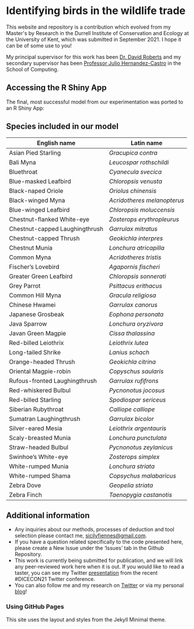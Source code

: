 # Identifying birds in the wildlife trade 
This website and repository is a contribution which evolved from my Master's by Research in the Durrell Institute of Conservation and Ecology at the University of Kent, which was submitted in September 2021. I hope it can be of some use to you! 

My principal supervisor for this work has been [Dr. David Roberts](https://www.kent.ac.uk/anthropology-conservation/people/555/roberts-david) and my secondary supervisor has been [Professor Julio Hernandez-Castro](https://www.kent.ac.uk/computing/people/3110/hernandez-castro-julio) in the School of Computing. 
 
## Accessing the R Shiny App
The final, most successful model from our experimentation was ported to an R Shiny App:

## Species included in our model

| English name         | Latin name    |
| -------------        | ------------- |
| Asian Pied Starling  | *Gracupica contra* |
| Bali Myna         | *Leucospar rothschildi*  |
| Bluethroat         | *Cyanecula svecica*   |
| Blue-masked Leafbird  | *Chloropsis venusta*  |
| Black-naped Oriole  | *Oriolus chinensis*  |
| Black-winged Myna | *Acridotheres melanopterus*  |
| Blue-winged Leafbird  | *Chloropsis moluccensis*  |
| Chestnut-flanked White-eye  | *Zosterops erythropleurus*  |
| Chestnut-capped Laughingthrush  | *Garrulax mitratus*  |
| Chestnut-capped Thrush  | *Geokichla interpres*  |
| Chestnut Munia  | *Lonchura atricapilla*  |
| Common Myna  | *Acridotheres tristis*  |
| Fischer’s Lovebird  | *Agapornis fischeri*  |
| Greater Green Leafbird  | *Chloropsis sonnerati*  |
| Grey Parrot  | *Psittacus erithacus*  |
| Common Hill Myna  | *Gracula religiosa*  |
| Chinese Hwamei  | *Garrulax canorus*  |
| Japanese Grosbeak  | *Eophona personata*  |
| Java Sparrow  | *Lonchura oryzivora*  |
| Javan Green Magpie  | *Cissa thalassina*  |
| Red-billed Leiothrix  | *Leiothrix lutea*  |
| Long-tailed Shrike  | *Lanius schach*  |
| Orange-headed Thrush  | *Geokichla citrina*  |
| Oriental Magpie-robin  | *Copyschus saularis*  |
| Rufous-fronted Laughingthrush  | *Garrulax rufifrons*  |
| Red-whiskered Bulbul  | *Pycnonotus jocosus*  |
| Red-billed Starling  | *Spodiospar sericeus*  |
| Siberian Rubythroat  | *Calliope calliope*  |
| Sumatran Laughingthrush  | *Garrulax bicolor*  |
| Silver-eared Mesia | *Leiothrix argentauris*  |
| Scaly-breasted Munia  | *Lonchura punctulata*  |
| Straw-headed Bulbul  | *Pycnonotus zeylanicus*  |
| Swinhoe’s White-eye  | *Zosterops simplex*  |
| White-rumped Munia  | *Lonchura striata*  |
| White-rumped Shama  | *Copsychus malabaricus*  |
| Zebra Dove  | *Geopelia striata*  |
| Zebra Finch  | *Taenopygia castanotis*  |

## Additional information
* Any inquiries about our methods, processes of deduction and tool selection please contact me, [sicilyfiennes@gmail.com](mailto:sicilyfiennes@gmail.com). 
* If you have a question related specifically to the code presented here, please create a New Issue under the ‘Issues’ tab in the Github Repository. 
* This work is currently being submitted for publication, and we will link any peer-reviewed work here when it is out. If you would like to read a taster, you can see my Twitter [presentation](https://twitter.com/sicilyfiennes/status/1420686034489151491) from the recent #DICECON21 Twitter conference.
* You can also follow me and my research on [Twitter](https://twitter.com/sicilyfiennes) or via my personal [blog](https://conservationsensationblog.wordpress.com/)!

### Using GitHub Pages

This site uses the layout and styles from the Jekyll Minimal theme.
